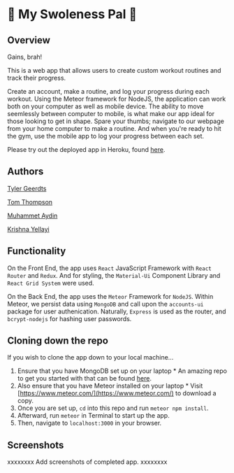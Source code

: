 # :muscle: My Swoleness Pal :memo:



## Overview
Gains, brah!

This is a web app that allows users to create custom workout routines and track their progress.

Create an account, make a routine, and log your progress during each workout. Using the Meteor framework for NodeJS, the application can work both on your computer as well as mobile device. The ability to move seemlessly between computer to mobile, is what make our app ideal for those looking to get in shape. Spare your thumbs; navigate to our webpage from your home computer to make a routine. And when you're ready to hit the gym, use the mobile app to log your progress between each set.

Please try out the deployed app in Heroku, found [here](http://STILLNEEDSANAME.herokuapp.com).



## Authors
[Tyler Geerdts](https://github.com/tygee713)

[Tom Thompson](https://github.com/tomtom28)

[Muhammet Aydin](https://github.com/darthvader1118)

[Krishna Yellayi](https://github.com/muhammeta7)



## Functionality
On the Front End, the app uses `React` JavaScript Framework with `React Router` and `Redux`. And for styling, the `Material-Ui` Component Library and `React Grid System` were used.

On the Back End, the app uses the `Meteor` Framework for `NodeJS`. Within Meteor, we persist data using `MongoDB` and call upon the `accounts-ui` package for user authenication. Naturally, `Express` is used as the router, and `bcrypt-nodejs` for hashing user passwords.



## Cloning down the repo
If you wish to clone the app down to your local machine...
  1. Ensure that you have MongoDB set up on your laptop
    * An amazing repo to get you started with that can be found [here](https://github.com/dannyvassallo/mongo_lesson).
  2. Also ensure that you have Meteor installed on your laptop
    * Visit [https://www.meteor.com/](https://www.meteor.com/) to download a copy.
  3. Once you are set up, `cd` into this repo and run `meteor npm install`.
  4. Afterward, run `meteor` in Terminal to start up the app.
  5. Then, navigate to `localhost:3000` in your browser.



## Screenshots

xxxxxxxx Add screenshots of completed app. xxxxxxxx


